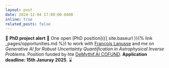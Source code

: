 ```yaml
---
layout: post
date: 2024-12-04 17:00:00-0400
inline: true
related_posts: false
---
```


:loudspeaker: **PhD project alert** :loudspeaker: One open [PhD position]({{ site.baseurl }}{% link _pages/opportunities.md %}) to work with [François Lanusse](https://flanusse.net) and me on _Generative AI for Robust Uncertainty Quantification in Astrophysical Inverse Problems_. Position funded by hte [DeMythif.AI COFUND](https://www.dataia.eu/ouvert-cofund-demythifai-appel-candidatures-2024). **Application deadline: 15th Januray 2025**. :hourglass: 

